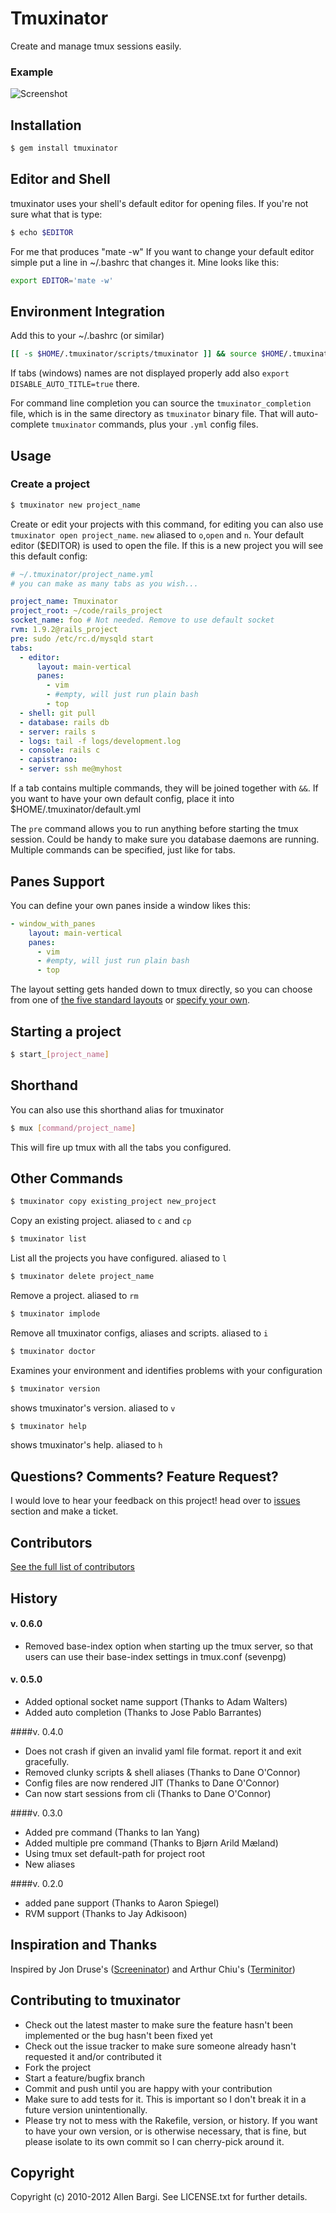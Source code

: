# Tmuxinator

Create and manage tmux sessions easily.

### Example

![Screenshot](http://f.cl.ly/items/3e3I1l1t3D2U472n1h0h/Screen%20shot%202010-12-10%20at%2010.59.17%20PM.png)

## Installation
``` bash
$ gem install tmuxinator
```
## Editor and Shell

tmuxinator uses your shell's default editor for opening files.  If you're not sure what that is type:

``` bash
$ echo $EDITOR
```
For me that produces "mate -w"
If you want to change your default editor simple put a line in ~/.bashrc that changes it. Mine looks like this:

``` bash
export EDITOR='mate -w'
```

## Environment Integration

Add this to your ~/.bashrc (or similar)

``` bash
[[ -s $HOME/.tmuxinator/scripts/tmuxinator ]] && source $HOME/.tmuxinator/scripts/tmuxinator
```

If tabs (windows) names are not displayed properly add also `export DISABLE_AUTO_TITLE=true` there.

For command line completion you can source the `tmuxinator_completion` file, which is in the same directory as
`tmuxinator` binary file. That will auto-complete `tmuxinator` commands, plus your `.yml` config files.

## Usage

### Create a project

``` bash
$ tmuxinator new project_name
```

Create or edit your projects with this command, for editing you can also use `tmuxinator open project_name`. `new` aliased to `o`,`open` and `n`. Your default editor ($EDITOR) is used to open the file. If this is a new project you will see this default config:

``` yaml
# ~/.tmuxinator/project_name.yml
# you can make as many tabs as you wish...

project_name: Tmuxinator
project_root: ~/code/rails_project
socket_name: foo # Not needed. Remove to use default socket
rvm: 1.9.2@rails_project
pre: sudo /etc/rc.d/mysqld start
tabs:
  - editor:
      layout: main-vertical
      panes:
        - vim
        - #empty, will just run plain bash
        - top
  - shell: git pull
  - database: rails db
  - server: rails s
  - logs: tail -f logs/development.log
  - console: rails c
  - capistrano:
  - server: ssh me@myhost
```

If a tab contains multiple commands, they will be joined together with `&&`.
If you want to have your own default config, place it into $HOME/.tmuxinator/default.yml

The `pre` command allows you to run anything before starting the tmux session. Could be handy to make sure you database daemons are running. Multiple commands can be specified, just like for tabs.

## Panes Support
You can define your own panes inside a window likes this:

``` yaml
- window_with_panes
    layout: main-vertical
    panes:
      - vim
      - #empty, will just run plain bash
      - top
```

The layout setting gets handed down to tmux directly, so you can choose from one of [the five standard layouts](http://manpages.ubuntu.com/manpages/precise/en/man1/tmux.1.html#contenttoc6) or [specify your own](http://stackoverflow.com/a/9976282/183537).

## Starting a project
``` bash
$ start_[project_name]
```
## Shorthand

You can also use this shorthand alias for tmuxinator
``` bash
$ mux [command/project_name]
```
This will fire up tmux with all the tabs you configured.

## Other Commands
``` bash
$ tmuxinator copy existing_project new_project
```
Copy an existing project. aliased to `c` and `cp`
``` bash
$ tmuxinator list
```
List all the projects you have configured. aliased to `l`
``` bash
$ tmuxinator delete project_name
```
Remove a project. aliased to `rm`
``` bash
$ tmuxinator implode
```
Remove all tmuxinator configs, aliases and scripts. aliased to `i`
``` bash
$ tmuxinator doctor
```
Examines your environment and identifies problems with your configuration
``` bash
$ tmuxinator version
```
shows tmuxinator's version. aliased to `v`
``` bash
$ tmuxinator help
```
shows tmuxinator's help. aliased to `h`

## Questions? Comments? Feature Request?

I would love to hear your feedback on this project! head over to [issues](https://github.com/aziz/tmuxinator/issues)
section and make a ticket.

## Contributors

[See the full list of contributors](https://github.com/aziz/tmuxinator/contributors)

## History
#### v. 0.6.0
* Removed base-index option when starting up the tmux server, so that users can use their base-index settings in tmux.conf (sevenpg)

#### v. 0.5.0
* Added optional socket name support (Thanks to Adam Walters)
* Added auto completion (Thanks to Jose Pablo Barrantes)

####v. 0.4.0
* Does not crash if given an invalid yaml file format. report it and exit gracefully.
* Removed clunky scripts & shell aliases (Thanks to Dane O'Connor)
* Config files are now rendered JIT (Thanks to Dane O'Connor)
* Can now start sessions from cli (Thanks to Dane O'Connor)

####v. 0.3.0
* Added pre command (Thanks to Ian Yang)
* Added multiple pre command (Thanks to Bjørn Arild Mæland)
* Using tmux set default-path for project root
* New aliases

####v. 0.2.0
* added pane support (Thanks to Aaron Spiegel)
* RVM support (Thanks to Jay Adkisoon)

## Inspiration and Thanks

Inspired by Jon Druse's ([Screeninator](https://github.com/jondruse/screeninator)) and Arthur Chiu's ([Terminitor](http://github.com/achiu/terminitor))

## Contributing to tmuxinator

* Check out the latest master to make sure the feature hasn't been implemented or the bug hasn't been fixed yet
* Check out the issue tracker to make sure someone already hasn't requested it and/or contributed it
* Fork the project
* Start a feature/bugfix branch
* Commit and push until you are happy with your contribution
* Make sure to add tests for it. This is important so I don't break it in a future version unintentionally.
* Please try not to mess with the Rakefile, version, or history. If you want to have your own version, or is
  otherwise necessary, that is fine, but please isolate to its own commit so I can cherry-pick around it.

## Copyright

Copyright (c) 2010-2012 Allen Bargi. See LICENSE.txt for further details.
